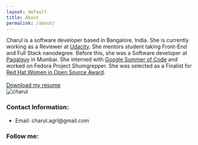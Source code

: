 ```yaml
---
layout: default
title: About
permalink: /about/
---
```


<div class="bio">
	<div class="about">
		Charul is a software developer based in Bangalore, India. She is currently working as a Reviewer at <a href="https://www.udacity.com">Udacity</a>. She mentors student taking Front-End and Full Stack nanodegree. Before this, she was a Software developer at <a href="https://www.pagalguy.com">Pagalguy</a> in Mumbai. She interned with <a href="https://summerofcode.withgoogle.com/">Google Summer of Code</a> and worked on Fedora Project Shumgrepper. She was selected as a Finalist for <a href="http://www.computerdealernews.com/slideshows/these-women-are-being-recognized-as-the-new-face-of-open-source?utm_content=bufferf162b&utm_medium=social&utm_source=facebook.com&utm_campaign=buffer">Red Hat Women in Open Source Award</a>. 
		<br><br>
		<i class="fa fa-file-pdf-o" aria-hidden="true"></i>  <a href="https://www.dropbox.com/s/knz9g7wdpkdh3aw/charul.pdf?dl=0">Download my resume</a>
	</div>
	<div class="biopic"><img src="{{site.url}}/assets/images/charul.jpg" alt="charul"></div>
</div>

<div class="contact-info">
	<h3>Contact Information:</h3>
	<ul>
		<li><span>Email</span>: charul.agrl@gmail.com</li>
	</ul>
</div>
  	
<div class="social-media">
	<h3>Follow me:</h3>
  <span><a href="https://github.com/{{site.trio.social.github}}"><i class="fa fa-github git-ic" aria-hidden="true"></i></a></span>
  <span><a href="https://twitter.com/charulagrl"><i class="fa fa-twitter twitter-ic" aria-hidden="true"></i></a></span>
  <span><a href="https://www.facebook.com/honeycoding"><i class="fa fa-facebook-official facebook-ic" aria-hidden="true"></i></a></span>
  <span><a href="https://in.linkedin.com/in/charulagrl"><i class="fa fa-linkedin-square linkedin-ic" aria-hidden="true"></i></a></span>
  <span><a href="https://plus.google.com/u/0/117351052505287133760"><i class="fa fa-google-plus gplus-ic" aria-hidden="true"></i></a></span>
</div>

